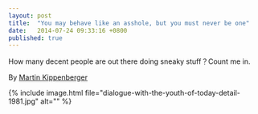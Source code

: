 ```yaml
---
layout: post
title:  "You may behave like an asshole, but you must never be one"
date:   2014-07-24 09:33:16 +0800
published: true
---
```

How many decent people are out there doing sneaky stuff？Count me in.

By [Martin Kippenberger](http://en.wikipedia.org/wiki/Martin_Kippenberger)

{% include image.html file="dialogue-with-the-youth-of-today-detail-1981.jpg" alt="" %}
